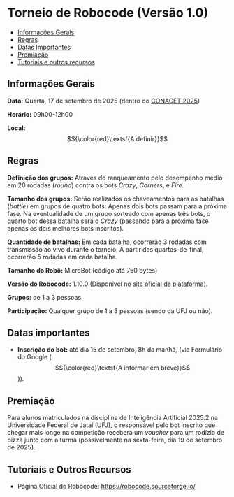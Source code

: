 # Torneio de Robocode (Versão 1.0)

-  [Informações Gerais](#info-geral)
-  [Regras](#regras)
-  [Datas Importantes](#datas-importantes)
-  [Premiação](#premiacao)
-  [Tutoriais e outros recursos](#tutoriais)

## <a name="info-geral"></a>Informações Gerais

**Data:** Quarta, 17 de setembro de 2025 (dentro do [CONACET 2025](https://sites.google.com/ufj.edu.br/conacet2025))

**Horário:** 09h00-12h00

**Local:** $${\color{red}\textsf{A definir}}$$


## <a name="regras"></a>Regras

**Definição dos grupos:** Através do ranqueamento pelo desempenho médio em 20 rodadas (*round*) contra os bots *Crazy*, *Corners*, e *Fire*.

**Tamanho dos grupos:** Serão realizados os chaveamentos para as batalhas (*battle*) em grupos de quatro bots. Apenas dois bots passam para a próxima fase. Na eventualidade de um grupo sorteado com apenas três bots, o quarto bot dessa batalha será o *Crazy* (passando para a próxima fase apenas os dois melhores bots inscritos).

**Quantidade de batalhas:** Em cada batalha, ocorrerão 3 rodadas com transmissão ao vivo durante o torneio. A partir das quartas-de-final, ocorrerão 5 rodadas em cada batalha.

**Tamanho do Robô:**  MicroBot (código até 750 bytes)

**Versão do Robocode:** 1.10.0 (Disponível no [site oficial da plataforma](https://robocode.sourceforge.io/)).

**Grupos:** de 1 a 3 pessoas

**Participação:** Qualquer grupo de 1 a 3 pessoas (sendo da UFJ ou não). 

## <a name="datas-importantes"></a>Datas importantes

- **Inscrição do bot:** até dia 15 de setembro, 8h da manhã, (via Formulário do Google ($${\color{red}\textsf{A informar em breve}}$$)).

## <a name="premiacao"></a>Premiação

Para alunos matriculados na disciplina de Inteligência Artificial 2025.2 na Universidade Federal de Jataí (UFJ), o responsável pelo bot inscrito que chegar mais longe na competição receberá um *voucher* para um rodízio de pizza junto com a turma (possivelmente na sexta-feira, dia 19 de setembro de 2025). 

## <a name="tutoriais"></a>Tutoriais e Outros Recursos

- Página Oficial do Robocode: <https://robocode.sourceforge.io/>
